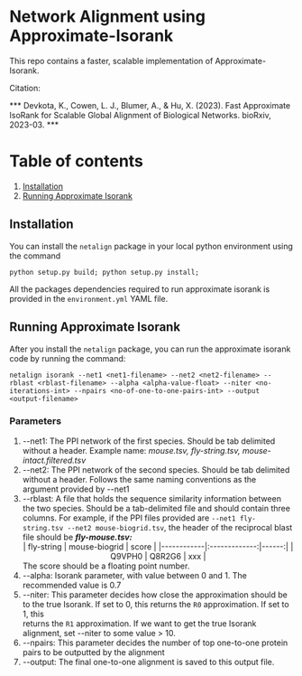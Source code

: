# Network Alignment using Approximate-Isorank 

This repo contains a faster, scalable implementation of Approximate-Isorank.

Citation: 

*** Devkota, K., Cowen, L. J., Blumer, A., & Hu, X. (2023). Fast Approximate IsoRank for Scalable Global Alignment of Biological Networks. bioRxiv, 2023-03. ***

# Table of contents
1. [Installation](#installation)
2. [Running Approximate Isorank](#running-approximate-isorank)

## Installation

You can install the `netalign` package in your local python environment using the command 

```
python setup.py build; python setup.py install;
```

All the packages dependencies required to run approximate isorank is provided in the `environment.yml` YAML file.


## Running Approximate Isorank
After you install the `netalign` package, you can run the approximate isorank code by running the command:

```
netalign isorank --net1 <net1-filename> --net2 <net2-filename> --rblast <rblast-filename> --alpha <alpha-value-float> --niter <no-iterations-int> --npairs <no-of-one-to-one-pairs-int> --output <output-filename>
```

### Parameters
1. --net1: The PPI network of the first species. Should be tab delimited without a header. Example name: *mouse.tsv, fly-string.tsv, mouse-intact.filtered.tsv*
2. --net2: The PPI network of the second species. Should be tab delimited without a header. Follows the same naming conventions as the argument provided by --net1
3. --rblast: A file that holds the sequence similarity information between the two species. Should be a tab-delimited file and should contain three columns.
             For example, if the PPI files provided are `--net1 fly-string.tsv --net2 mouse-biogrid.tsv`, the header of the reciprocal blast file should be
             ***fly-mouse.tsv:***
             <center>
             | fly-string | mouse-biogrid | score | 
             |------------|:-------------:|------:|
             | Q9VPH0     |   Q8R2G6      | xxx   |
             </center>
             The score should be a floating point number.
4. --alpha: Isorank parameter, with value between 0 and 1. The recommended value is 0.7
5. --niter: This parameter decides how close the approximation should be to the true Isorank. If set to 0, this returns the `R0` approximation. If set to 1, this       
returns the `R1` approximation. If we want to get the true Isorank alignment, set --niter to some value > 10.
6. --npairs: This parameter decides the number of top one-to-one protein pairs to be outputted by the alignment
7. --output: The final one-to-one alignment is saved to this output file.